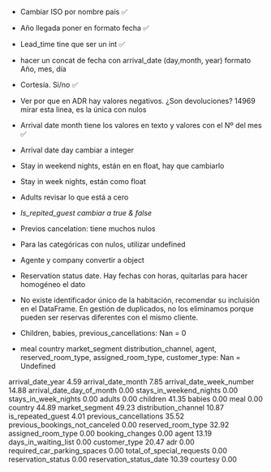 


- Cambiar ISO por nombre país ✅
- Año llegada poner en formato fecha ✅
- Lead_time tine que ser un int ✅ 
- hacer un concat de fecha con arrival_date (day,month, year) formato Año, mes, día
- Cortesía. Si/no ✅
- Ver por que en ADR hay valores negativos. ¿Son devoluciones? 14969 mirar esta linea, es la única con nulos
- Arrival date month tiene los valores en texto y valores con el Nº del mes ✅
- Arrival date day cambiar a integer
- Stay in weekend nights, están en en float, hay que cambiarlo
- Stay in week nights, están como float
- Adults revisar lo que está a cero
- *Is_repited_guest cambiar a true & false*
- Previos cancelation: tiene muchos nulos
- Para las categóricas con nulos, utilizar undefined
- Agente y company convertir a object 
- Reservation status date. Hay fechas con horas, quitarlas para hacer homogéneo el dato
- No existe identificador único de la habitación, recomendar su incluisión en el DataFrame. En gestión de duplicados, no los eliminamos porque pueden ser reservas diferentes con el mismo cliente.

- Children, babies, previous_cancellations: Nan = 0
- meal	country	market_segment	distribution_channel, agent, reserved_room_type, assigned_room_type, customer_type: Nan = Undefined



arrival_date_year                 4.59
arrival_date_month                7.85
arrival_date_week_number         14.88
arrival_date_day_of_month         0.00
stays_in_weekend_nights           0.00
stays_in_week_nights              0.00
adults                            0.00
children                         41.35
babies                            0.00
meal                              0.00
country                          44.89
market_segment                   49.23
distribution_channel             10.87
is_repeated_guest                 4.01
previous_cancellations           35.52
previous_bookings_not_canceled    0.00
reserved_room_type               32.92
assigned_room_type                0.00
booking_changes                   0.00
agent                            13.19
days_in_waiting_list              0.00
customer_type                    20.47
adr                               0.00
required_car_parking_spaces       0.00
total_of_special_requests         0.00
reservation_status                0.00
reservation_status_date          10.39
courtesy                          0.00